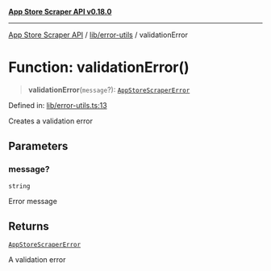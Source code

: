 [**App Store Scraper API v0.18.0**](../../../README.md)

***

[App Store Scraper API](../../../modules.md) / [lib/error-utils](../README.md) / validationError

# Function: validationError()

> **validationError**(`message`?): [`AppStoreScraperError`](../../error-types/classes/AppStoreScraperError.md)

Defined in: [lib/error-utils.ts:13](https://github.com/facundoolano/app-store-scraper/blob/1e0c65b171e0bad4a38692c4616a992bb494cdd4/lib/error-utils.ts#L13)

Creates a validation error

## Parameters

### message?

`string`

Error message

## Returns

[`AppStoreScraperError`](../../error-types/classes/AppStoreScraperError.md)

A validation error
